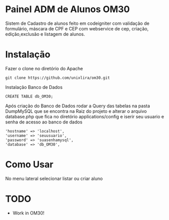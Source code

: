Painel ADM de Alunos OM30
==========

Sistem de Cadastro de alunos feito em codeigniter com validação de formulário, máscara de CPF e CEP com webservice de cep, criação, edição,exclusão e listagem de alunos.

Instalação
============
Fazer o clone no diretório do Apache

```
git clone https://github.com/unixlira/om30.git
```
Instalação Banco de Dados

```
CREATE TABLE db_OM30;
```

Após criação do Banco de Dados rodar a Query das tabelas na pasta DumpMySQL que se encontra na Raiz do projeto e
alterar o arquivo database.php que fica no diretório applications/config e iserir seu usuario e senha de acesso ao banco de dados

```
'hostname' => 'localhost',
'username' => 'seuusuario',
'password' => 'suasenhamysql',
'database' => 'db_OM30',
```


Como Usar
=====

No menu lateral selecionar listar ou criar aluno


TODO
====

* Work in OM30!
